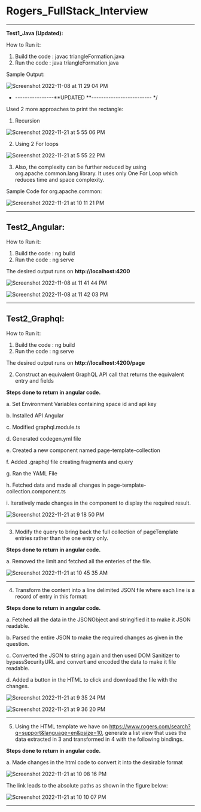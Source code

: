 # Rogers_FullStack_Interview
--------------------------------------------------------------------------------

**Test1_Java (Updated):**

How to Run it:
1. Build the code : javac triangleFormation.java
2. Run the code : java triangleFormation.java

Sample Output:

![Screenshot 2022-11-08 at 11 29 04 PM](https://user-images.githubusercontent.com/37467301/200739963-f79985f1-44db-42d4-a4f7-20d29f74337c.png)

* ----------------**UPDATED **------------------------- */

Used 2 more approaches to print the rectangle:
1. Recursion

![Screenshot 2022-11-21 at 5 55 06 PM](https://user-images.githubusercontent.com/37467301/203189453-e64156c2-871f-4264-8499-3d826efee600.png)

2. Using 2 For loops


![Screenshot 2022-11-21 at 5 55 22 PM](https://user-images.githubusercontent.com/37467301/203189467-f5555bbb-7123-417f-a2e8-75c6330b8c98.png)


3. Also, the complexity can be further reduced by using org.apache.common.lang library. It uses only One For Loop which reduces time and space complexity. 

Sample Code for org.apache.common:


![Screenshot 2022-11-21 at 10 11 21 PM](https://user-images.githubusercontent.com/37467301/203212043-dbbbabf2-4cde-4264-92cf-45d43d063660.png)

---------------------------------------------------------------------------------------------------------------------------------------------

**Test2_Angular:**
---------------------------------------------------------------------------------------------------------------------------------------------

How to Run it:
1. Build the code : ng build
2. Run the code : ng serve

The desired output runs on 
**http://localhost:4200**

![Screenshot 2022-11-08 at 11 41 44 PM](https://user-images.githubusercontent.com/37467301/200740409-4d20bb0c-647a-43b2-b8b1-cbad00285747.png)



![Screenshot 2022-11-08 at 11 42 03 PM](https://user-images.githubusercontent.com/37467301/200740385-09e52442-6a44-4757-975e-242db0e3a06a.png)

---------------------------------------------------------------------------------------------------------------------------------------------

**Test2_Graphql:**
--------------------------------------------------------------------------------------------------------------------------------------------


How to Run it:
1. Build the code : ng build
2. Run the code : ng serve

The desired output runs on 
**http://localhost:4200/page**

2. Construct an equivalent GraphQL API call that returns the equivalent entry and fields


**Steps done to return in angular code.**

a. Set Environment Variables containing space id and api key

b. Installed API Angular

c. Modified graphql.module.ts

d. Generated codegen.yml file 

e. Created a new component named page-template-collection

f. Added .graphql file creating fragments and query

g. Ran the YAML File

h. Fetched data and made all changes in page-template-collection.component.ts

i. Iteratively made changes in the component to display the required result.


![Screenshot 2022-11-21 at 9 18 50 PM](https://user-images.githubusercontent.com/37467301/203201226-0ab0dcf3-d5f2-4a71-93b3-9abfd00fb44e.png)

---------------------------------------------------------------------------------------------------------------------------------------------



3. Modify the query to bring back the full collection of pageTemplate entries rather than the one entry only.

**Steps done to return in angular code.**

a. Removed the limit and fetched all the enteries of the file.

![Screenshot 2022-11-21 at 10 45 35 AM](https://user-images.githubusercontent.com/37467301/203201335-7ca60efc-a110-4b59-9ee1-54a491039448.png)



---------------------------------------------------------------------------------------------------------------------------------------------


4. Transform the content into a line delimited JSON file where each line is a record of entry in this format:

**Steps done to return in angular code.**

a. Fetched all the data in the JSONObject and stringified it to make it JSON readable. 

b. Parsed the entire JSON to make the required changes as given in the question.

c. Converted the JSON to string again and then used DOM Sanitizer to bypassSecurityURL and convert and encoded the data to make it file readable.

d. Added a button in the HTML to click and download the file with the changes.


![Screenshot 2022-11-21 at 9 35 24 PM](https://user-images.githubusercontent.com/37467301/203207229-49df12ca-842a-4ee5-94e2-2c9f0420b8c8.png)


![Screenshot 2022-11-21 at 9 36 20 PM](https://user-images.githubusercontent.com/37467301/203207244-1aefc0a4-c079-410b-a702-6d25d80b9f05.png)

---------------------------------------------------------------------------------------------------------------------------------------------


5. Using the HTML template we have on https://www.rogers.com/search?q=support&language=en&psize=10, generate a list view that uses the data extracted in 3 and transformed in 4 with the following bindings. 

**Steps done to return in angular code.**

a. Made changes in the html code to convert it into the desirable format


![Screenshot 2022-11-21 at 10 08 16 PM](https://user-images.githubusercontent.com/37467301/203211715-50204bab-40b8-414b-a55f-eb2dd3cace29.png)

The link leads to the absolute paths as shown in the figure below:

![Screenshot 2022-11-21 at 10 10 07 PM](https://user-images.githubusercontent.com/37467301/203211910-da7315a4-30c1-486f-b304-e5aa0d9e159e.png)

---------------------------------------------------------------------------------------------------------------------------------------------
